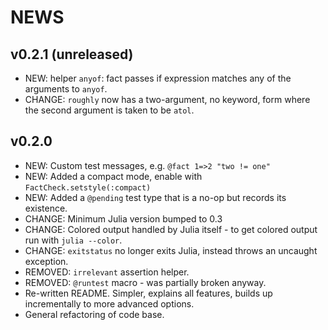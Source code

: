 # NEWS

## v0.2.1 (unreleased)

* NEW: helper `anyof`: fact passes if expression matches any of the arguments to `anyof`.
* CHANGE: `roughly` now has a two-argument, no keyword, form where the second argument is taken to be `atol`.

## v0.2.0

* NEW: Custom test messages, e.g. `@fact 1=>2 "two != one"`
* NEW: Added a compact mode, enable with `FactCheck.setstyle(:compact)`
* NEW: Added a `@pending` test type that is a no-op but records its existence.
* CHANGE: Minimum Julia version bumped to 0.3
* CHANGE: Colored output handled by Julia itself - to get colored output run with `julia --color`.
* CHANGE: `exitstatus` no longer exits Julia, instead throws an uncaught exception.
* REMOVED: `irrelevant` assertion helper.
* REMOVED: `@runtest` macro - was partially broken anyway.
* Re-written README. Simpler, explains all features, builds up incrementally to more advanced options.
* General refactoring of code base.